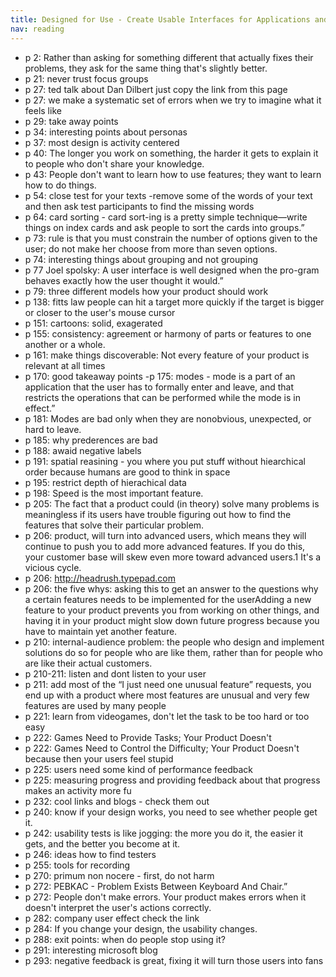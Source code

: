 ```yaml
---
title: Designed for Use - Create Usable Interfaces for Applications and the Web
nav: reading
---
```


- p 2: Rather than asking for something different that actually fixes their problems, they ask for the same thing that's slightly better.
- p 21: never trust focus groups
- p 27: ted talk about Dan Dilbert just copy the link from this page
- p 27: we make a systematic set of errors when we try to imagine what it feels like
- p 29: take away points
- p 34: interesting points about personas
- p 37: most design is activity centered
- p 40: The longer you work on something, the harder it gets to explain it to people who don't share your knowledge.
- p 43: People don't want to learn how to use features; they want to learn how to do things.
- p 54: close test for your texts -remove some of the words of your text and then ask test participants to find the missing words
- p 64: card sorting - card sort-ing is a pretty simple technique—write things on index cards and ask people to sort the cards into groups.”
- p 73: rule is that you must constrain the number of options given to the user; do not make her choose from more than seven options.
- p 74: interesting things about grouping and not grouping
- p 77 Joel spolsky: A user interface is well designed when the pro-gram behaves exactly how the user thought it would.”
- p 79: three different models how your product should work
- p 138: fitts law people can hit a target more quickly if the target is bigger or closer to the user's mouse cursor
- p 151: cartoons: solid, exagerated
- p 155: consistency: agreement or harmony of parts or features to one another or a whole.
- p 161: make things discoverable: Not every feature of your product is relevant at all times
- p 170: good takeaway points
-p 175: modes - mode is a part of an application that the user has to formally enter and leave, and that restricts the operations that can be performed while the mode is in effect.”
- p 181: Modes are bad only when they are nonobvious, unexpected, or hard to leave.
- p 185: why prederences are bad
- p 188: awaid negative labels
- p 191: spatial reasining - you where you put stuff without hiearchical order because humans are good to think in space
- p 195: restrict depth of hierachical data
- p 198: Speed is the most important
feature.
- p 205: The fact that a product could (in theory) solve many problems is meaningless if its users have trouble figuring out how to find the features that solve their particular problem.
- p 206: product, will turn into advanced users, which means they will continue to push you to add more advanced features. If you do this, your customer base will skew even more toward advanced users.1 It's a vicious cycle.
- p 206: http://headrush.typepad.com
- p 206: the five whys: asking this to get an answer to the questions why a certain features needs to be implemented for the userAdding a new feature to your product prevents you from working on other things, and having it in your product might slow down future progress because you have to maintain yet another feature.
- p 210: internal-audience problem: the people who design and implement solutions do so for people who are like them, rather than for people who are like their actual customers.
- p 210-211: listen and dont listen to your user
- p 211: add most of the “I just need one unusual feature” requests, you end up with a product where most features are unusual and very few features are used by many people
- p 221: learn from videogames, don't let the task to be too hard or too easy
- p 222: Games Need to Provide Tasks; Your Product Doesn't
- p 222: Games Need to Control the Difficulty; Your Product Doesn't because then your users feel stupid
- p 225: users need some kind of performance feedback
- p 225: measuring progress and providing feedback about that progress makes an activity more fu
- p 232: cool links and blogs - check them out
- p 240: know if your design works, you need to see whether people get it.
- p 242: usability tests is like jogging: the more you do it, the easier it gets, and the better you become at it.
- p 246: ideas how to find testers
- p 255: tools for recording
- p 270: primum non nocere - first, do not harm
- p 272: PEBKAC - Problem Exists Between Keyboard And Chair.”
- p 272: People don't make errors. Your product makes errors when it doesn't interpret the user's actions correctly.
- p 282: company user effect check the link
- p 284: If you change your design, the usability changes.
- p 288: exit points: when do people stop using it?
- p 291: interesting microsoft blog
- p 293: negative feedback is great, fixing it will turn those users into fans

